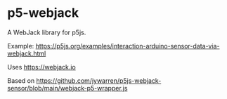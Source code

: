 # p5-webjack

A WebJack library for p5js.

Example: https://p5js.org/examples/interaction-arduino-sensor-data-via-webjack.html

Uses https://webjack.io

Based on https://github.com/jywarren/p5js-webjack-sensor/blob/main/webjack-p5-wrapper.js

